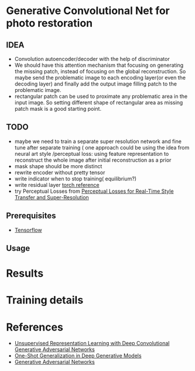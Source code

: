 Generative Convolutional Net for photo restoration
====================
## IDEA
* Convolution autoencoder/decoder with the help of discriminator
* We should have this attention mechanism that focusing on generating the missing patch, instead of focusing on the global reconstruction. So maybe send the problematic image to each encoding layer(or even the decoding layer) and finally add the output image filling patch to the problematic image.
* rectangular patch can be used to proximate any problematic area in the input image. So setting different shape of rectangular area as missing patch mask is a good starting point. 

## TODO
* maybe we need to train a separate super resolution network and fine tune after separate training
    ( one approach could be using the idea from neural art style /perceptual loss: using feature representation to reconstruct the whole 
    image after initial reconstruction as a prior
* mask shape should be more distinct 
* rewrite encoder without pretty tensor
* write indicator when to stop training( equilibrium?)
* write residual layer [torch reference](https://github.com/gcr/torch-residual-networks/blob/master/residual-layers.lua)
* try Perceptual Losses from [Perceptual Losses for Real-Time Style Transfer
and Super-Resolution](http://arxiv.org/pdf/1603.08155v1.pdf)

Prerequisites
-------------
- [Tensorflow](https://www.tensorflow.org/)

Usage
-----

# Results

# Training details

# References
 * [Unsupervised Representation Learning with Deep Convolutional Generative Adversarial Networks](https://github.com/Newmu/dcgan_code)
 * [One-Shot Generalization in Deep Generative Models](http://arxiv.org/pdf/1603.05027.pdf)
 * [Generative Adversarial Networks](http://arxiv.org/abs/1406.2661)
